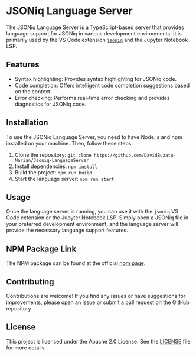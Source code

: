 # JSONiq Language Server

The JSONiq Language Server is a TypeScript-based server that provides language support for JSONiq in various development environments. It is primarily used by the VS Code extension [`jsoniq`](https://github.com/DavidBuzatu-Marian/Jsoniq-LanguageServer) and the Jupyter Notebook LSP.

## Features

- Syntax highlighting: Provides syntax highlighting for JSONiq code.
- Code completion: Offers intelligent code completion suggestions based on the context.
- Error checking: Performs real-time error checking and provides diagnostics for JSONiq code.

## Installation

To use the JSONiq Language Server, you need to have Node.js and npm installed on your machine. Then, follow these steps:

1. Clone the repository: `git clone https://github.com/DavidBuzatu-Marian/Jsoniq-LanguageServer`
2. Install dependencies: `npm install`
3. Build the project: `npm run build`
4. Start the language server: `npm run start`

## Usage

Once the language server is running, you can use it with the `jsoniq` VS Code extension or the Jupyter Notebook LSP. Simply open a JSONiq file in your preferred development environment, and the language server will provide the necessary language support features.

## NPM Package Link

The NPM package can be found at the official [npm page](https://www.npmjs.com/package/jsoniq-language-server).

## Contributing

Contributions are welcome! If you find any issues or have suggestions for improvements, please open an issue or submit a pull request on the GitHub repository.

## License

This project is licensed under the Apache 2.0 License. See the [LICENSE](./LICENSE) file for more details.
